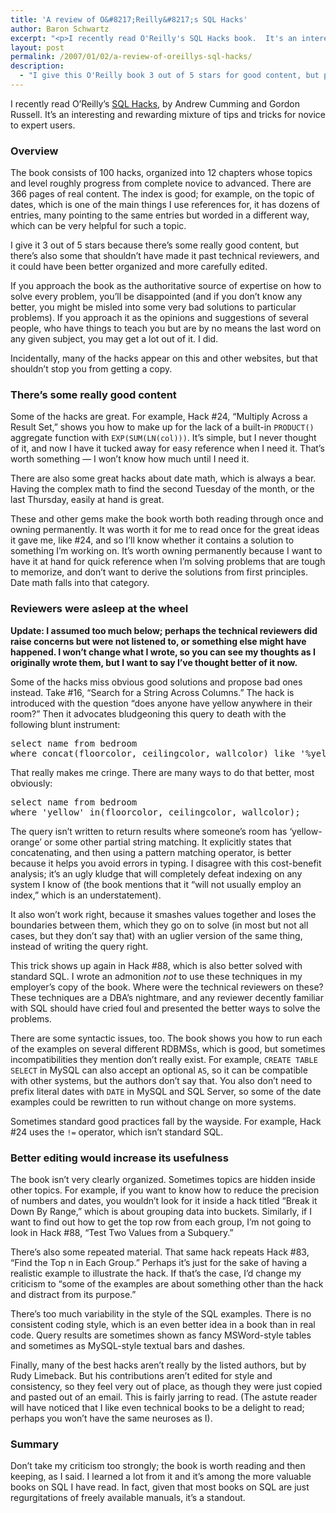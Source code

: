 ```yaml
---
title: 'A review of O&#8217;Reilly&#8217;s SQL Hacks'
author: Baron Schwartz
excerpt: "<p>I recently read O'Reilly's SQL Hacks book.  It's an interesting and rewarding mixture of tips and tricks for novice to expert users.  I give it 3 out of 5 stars.  Here's why.</p>"
layout: post
permalink: /2007/01/02/a-review-of-oreillys-sql-hacks/
description:
  - "I give this O'Reilly book 3 out of 5 stars for good content, but poor editing and reviewing."
---
```

I recently read O&#8217;Reilly&#8217;s [SQL Hacks][1], by Andrew Cumming and Gordon Russell. It&#8217;s an interesting and rewarding mixture of tips and tricks for novice to expert users.

### Overview

The book consists of 100 hacks, organized into 12 chapters whose topics and level roughly progress from complete novice to advanced. There are 366 pages of real content. The index is good; for example, on the topic of dates, which is one of the main things I use references for, it has dozens of entries, many pointing to the same entries but worded in a different way, which can be very helpful for such a topic.

I give it 3 out of 5 stars because there&#8217;s some really good content, but there&#8217;s also some that shouldn&#8217;t have made it past technical reviewers, and it could have been better organized and more carefully edited.

If you approach the book as the authoritative source of expertise on how to solve every problem, you&#8217;ll be disappointed (and if you don&#8217;t know any better, you might be misled into some very bad solutions to particular problems). If you approach it as the opinions and suggestions of several people, who have things to teach you but are by no means the last word on any given subject, you may get a lot out of it. I did.

Incidentally, many of the hacks appear on this and other websites, but that shouldn&#8217;t stop you from getting a copy.

### There&#8217;s some really good content

Some of the hacks are great. For example, Hack #24, &#8220;Multiply Across a Result Set,&#8221; shows you how to make up for the lack of a built-in `PRODUCT()` aggregate function with `EXP(SUM(LN(col)))`. It&#8217;s simple, but I never thought of it, and now I have it tucked away for easy reference when I need it. That&#8217;s worth something &#8212; I won&#8217;t know how much until I need it.

There are also some great hacks about date math, which is always a bear. Having the complex math to find the second Tuesday of the month, or the last Thursday, easily at hand is great.

These and other gems make the book worth both reading through once and owning permanently. It was worth it for me to read once for the great ideas it gave me, like #24, and so I&#8217;ll know whether it contains a solution to something I&#8217;m working on. It&#8217;s worth owning permanently because I want to have it at hand for quick reference when I&#8217;m solving problems that are tough to memorize, and don&#8217;t want to derive the solutions from first principles. Date math falls into that category.

### Reviewers were asleep at the wheel

**Update: I assumed too much below; perhaps the technical reviewers did raise concerns but were not listened to, or something else might have happened. I won&#8217;t change what I wrote, so you can see my thoughts as I originally wrote them, but I want to say I&#8217;ve thought better of it now.**

Some of the hacks miss obvious good solutions and propose bad ones instead. Take #16, &#8220;Search for a String Across Columns.&#8221; The hack is introduced with the question &#8220;does anyone have yellow anywhere in their room?&#8221; Then it advocates bludgeoning this query to death with the following blunt instrument:

<pre>select name from bedroom
where concat(floorcolor, ceilingcolor, wallcolor) like '%yellow%'</pre>

That really makes me cringe. There are many ways to do that better, most obviously:

<pre>select name from bedroom
where 'yellow' in(floorcolor, ceilingcolor, wallcolor);</pre>

The query isn&#8217;t written to return results where someone&#8217;s room has &#8216;yellow-orange&#8217; or some other partial string matching. It explicitly states that concatenating, and then using a pattern matching operator, is better because it helps you avoid errors in typing. I disagree with this cost-benefit analysis; it&#8217;s an ugly kludge that will completely defeat indexing on any system I know of (the book mentions that it &#8220;will not usually employ an index,&#8221; which is an understatement).

It also won&#8217;t work right, because it smashes values together and loses the boundaries between them, which they go on to solve (in most but not all cases, but they don&#8217;t say that) with an uglier version of the same thing, instead of writing the query right.

This trick shows up again in Hack #88, which is also better solved with standard SQL. I wrote an admonition *not* to use these techniques in my employer&#8217;s copy of the book. Where were the technical reviewers on these? These techniques are a DBA&#8217;s nightmare, and any reviewer decently familiar with SQL should have cried foul and presented the better ways to solve the problems.

There are some syntactic issues, too. The book shows you how to run each of the examples on several different RDBMSs, which is good, but sometimes incompatibilities they mention don&#8217;t really exist. For example, `CREATE TABLE SELECT` in MySQL can also accept an optional `AS`, so it can be compatible with other systems, but the authors don&#8217;t say that. You also don&#8217;t need to prefix literal dates with `DATE` in MySQL and SQL Server, so some of the date examples could be rewritten to run without change on more systems.

Sometimes standard good practices fall by the wayside. For example, Hack #24 uses the `!=` operator, which isn&#8217;t standard SQL.

### Better editing would increase its usefulness

The book isn&#8217;t very clearly organized. Sometimes topics are hidden inside other topics. For example, if you want to know how to reduce the precision of numbers and dates, you wouldn&#8217;t look for it inside a hack titled &#8220;Break it Down By Range,&#8221; which is about grouping data into buckets. Similarly, if I want to find out how to get the top row from each group, I&#8217;m not going to look in Hack #88, &#8220;Test Two Values from a Subquery.&#8221;

There&#8217;s also some repeated material. That same hack repeats Hack #83, &#8220;Find the Top n in Each Group.&#8221; Perhaps it&#8217;s just for the sake of having a realistic example to illustrate the hack. If that&#8217;s the case, I&#8217;d change my criticism to &#8220;some of the examples are about something other than the hack and distract from its purpose.&#8221;

There&#8217;s too much variability in the style of the SQL examples. There is no consistent coding style, which is an even better idea in a book than in real code. Query results are sometimes shown as fancy MSWord-style tables and sometimes as MySQL-style textual bars and dashes.

Finally, many of the best hacks aren&#8217;t really by the listed authors, but by Rudy Limeback. But his contributions aren&#8217;t edited for style and consistency, so they feel very out of place, as though they were just copied and pasted out of an email. This is fairly jarring to read. (The astute reader will have noticed that I like even technical books to be a delight to read; perhaps you won&#8217;t have the same neuroses as I).

### Summary

Don&#8217;t take my criticism too strongly; the book is worth reading and then keeping, as I said. I learned a lot from it and it&#8217;s among the more valuable books on SQL I have read. In fact, given that most books on SQL are just regurgitations of freely available manuals, it&#8217;s a standout.

 [1]: http://www.oreilly.com/catalog/sqlhks/